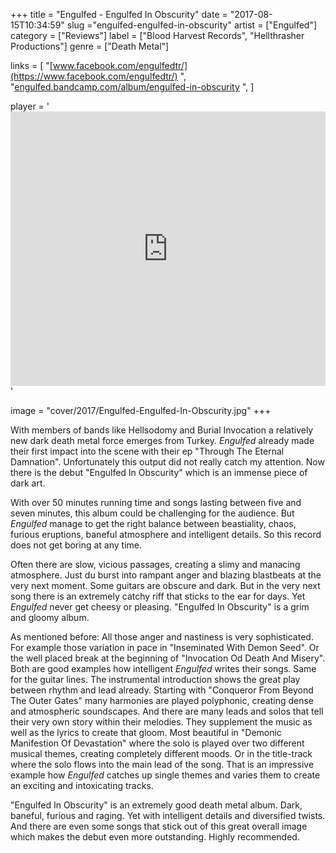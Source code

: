 +++
title = "Engulfed - Engulfed In Obscurity"
date = "2017-08-15T10:34:59"
slug ="engulfed-engulfed-in-obscurity"
artist = ["Engulfed"]
category = ["Reviews"]
label = ["Blood Harvest Records", "Hellthrasher Productions"]
genre = ["Death Metal"]

links = [
    "[www.facebook.com/engulfedtr/](https://www.facebook.com/engulfedtr/)  ",
    "[engulfed.bandcamp.com/album/engulfed-in-obscurity](https://engulfed.bandcamp.com/album/engulfed-in-obscurity)  ",
]

player = '<iframe style="border: 0; width: 100%; height: 439px;" src="https://bandcamp.com/EmbeddedPlayer/album=3871866145/size=large/bgcol=333333/linkcol=ffffff/artwork=none/transparent=true/" ></iframe>'

image = "cover/2017/Engulfed-Engulfed-In-Obscurity.jpg"
+++

With members of bands like Hellsodomy and Burial Invocation a relatively new dark death metal force emerges from Turkey. *Engulfed* already made their first impact into the scene with their ep "Through The Eternal Damnation". Unfortunately this output did not really catch my attention. Now there is the debut "Engulfed In Obscurity" which is an immense piece of dark art.

With over 50 minutes running time and songs lasting between five and seven minutes, this album could be challenging for the audience. But *Engulfed* manage to get the right balance between beastiality, chaos, furious eruptions, baneful atmosphere and intelligent details. So this record does not get boring at any time.

Often there are slow, vicious passages, creating a slimy and manacing atmosphere. Just du burst into rampant anger and blazing blastbeats at the very next moment. Some guitars are obscure and dark. But in the very next song there is an extremely catchy riff that sticks to the ear for days. Yet *Engulfed* never get cheesy or pleasing. "Engulfed In Obscurity" is a grim and gloomy album.

As mentioned before: All those anger and nastiness is very sophisticated. For example those variation in pace in "Inseminated With Demon Seed". Or the well placed break at the beginning of "Invocation Od Death And Misery". Both are good examples how intelligent *Engulfed* writes their songs.
Same for the guitar lines. The instrumental introduction shows the great play between rhythm and lead already. Starting with "Conqueror From Beyond The Outer Gates" many harmonies are played polyphonic, creating dense and atmospheric soundscapes.
And there are many leads and solos that tell their very own story within their melodies. They supplement the music as well as the lyrics to create that gloom. Most beautiful in "Demonic Manifestion Of Devastation" where the solo is played over two different musical themes, creating completely different moods. Or in the title-track where the solo flows into the main lead of the song. That is an impressive example how *Engulfed* catches up single themes and varies them to create an exciting and intoxicating tracks.

"Engulfed In Obscurity" is an extremely good death metal album. Dark, baneful, furious and raging. Yet with intelligent details and diversified twists. And there are even some songs that stick out of this great overall image which makes the debut even more outstanding. Highly recommended.
